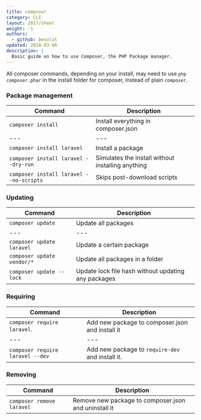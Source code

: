 ```yaml
---
title: composer
category: CLI
layout: 2017/sheet
weight: -1
authors:
  - github: benolot
updated: 2018-03-06
description: |
  Basic guide on how to use Composer, the PHP Package manager.
---
```


All composer commands, depending on your install, may need to use `php composer.phar` in the install folder for composer, instead of plain `composer`.

### Package management

| Command                                | Description                                                  |
| ---                                    | ---                                                          |
| `composer install`                     | Install everything in composer.json                          |
| ---                                    | ---                                                          |
| `composer install laravel`             | Install a package                                            |
| `composer install laravel --dry-run`   | Simulates the install without installing anything            |
| `composer install laravel --no-scripts`| Skips post-download scripts                                  |

### Updating

| Command                   | Description                     |
| ---                       | ---                             |
| `composer update`         | Update all packages             |
| ---                       | ---                             |
| `composer update laravel` | Update a certain package        |
| `composer update vendor/*`| Update all packages in a folder |
| `composer update --lock`  | Update lock file hash without updating any packages |



### Requiring

| Command                          | Description                                                 |
| ---                              | ---                                                         |
| `composer require laravel`.      | Add new package to composer.json and install it             |
| ---                              | ---                                                         |
| `composer require laravel --dev` | Add new package to `require-dev` and install it.            |

### Removing

| Command                   | Description                                                 |
| ---                       | ---                                                         |
| `composer remove laravel` | Remove new package to composer.json and uninstall it        |
